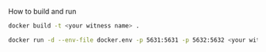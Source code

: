 How to build and run 

```sh
docker build -t <your witness name> .
```

```sh
docker run -d --env-file docker.env -p 5631:5631 -p 5632:5632 <your witness name>
```